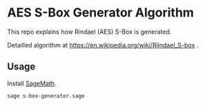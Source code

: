 # AES S-Box Generator Algorithm

This repo explains how Rindael (AES) S-Box is generated.

Detailled algorithm at https://en.wikipedia.org/wiki/Rijndael_S-box .

## Usage

Install [SageMath](https://doc.sagemath.org/html/en/installation/index.html).

```bash
sage s-box-generator.sage
```

